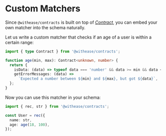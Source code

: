 # Custom Matchers

Since `@withease/contracts` is built on top of [_Contract_](/protocols/contract), you can embed your own matcher into the schema naturally.

Let us write a custom matcher that checks if an age of a user is within a certain range:

```ts
import { type Contract } from '@withease/contracts';

function age(min, max): Contract<unknown, number> {
  return {
    isData: (data) => typeof data === 'number' && data >= min && data <= max,
    getErrorMessages: (data) =>
      `Expected a number between ${min} and ${max}, but got ${data}`,
  };
}
```

Now you can use this matcher in your schema:

```ts
import { rec, str } from '@withease/contracts';

const User = rec({
  name: str,
  age: age(18, 100),
});
```
